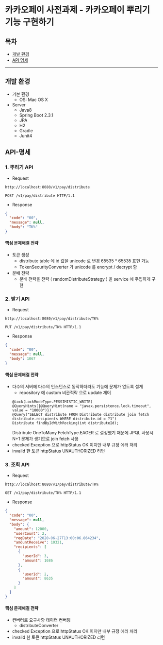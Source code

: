 # 카카오페이 사전과제 - 카카오페이 뿌리기 기능 구현하기
## 목차
- [개발 환경](#개발-환경)
- [API 명세](#API-명세)
---

## 개발 환경
- 기본 환경
    - OS: Mac OS X
- Server
    - Java8
    - Spring Boot 2.3.1
    - JPA
    - H2
    - Gradle
    - Junit4


## API-명세
### 1. 뿌리기 API
- Request

```
http://localhost:8080/v1/pay/distribute
```

```
POST /v1/pay/distribute HTTP/1.1
```

- Response

```json
{
  "code": "00",
  "message": null,
  "body": "TK%"
}
```
#### 핵심 문제해결 전략
- 토큰 생성
  - distribute table 에 id 값을 unicode 로 변경 65535 * 65535 표현 가능
  - TokenSecurityConverter 가 unicode 를 encrypt / decrypt 함
- 분배 전략
  - 분배 전략을 전략 ( randomDistributeStrategy ) 을 service 에 주입하게 구현


### 2. 받기 API
- Request

```
http://localhost:8080/v1/pay/distribute/TK%
```

```
PUT /v1/pay/distribute/TK% HTTP/1.1
```

- Response

```json
{
  "code": "00",
  "message": null,
  "body": 1067
}
```
#### 핵심 문제해결 전략
- 다수의 서버에 다수의 인스턴스로 동작하더라도 기능에
  문제가 없도록 설계
  - repository 에 custom 비관적락 으로 update 제어
  ```
  @Lock(LockModeType.PESSIMISTIC_WRITE)
  @QueryHints({@QueryHint(name = "javax.persistence.lock.timeout", value = "10000")})
  @Query("SELECT distribute FROM Distribute distribute join fetch distribute.recipients WHERE distribute.id = ?1")
  Distribute findByIdWithRocking(int distributeId);
  ```
  Distribute OneToMany FetchType.EAGER 로 설정했기 때문에 JPQL 사용시 N+1 문제가 생기므로 join fetch 사용
- checked Exception 으로 httpStatus OK 이지만 내부 규정 에러 처리
- invalid 한 토큰 httpStatus UNAUTHORIZED 리턴

### 3. 조회 API
- Request

```
http://localhost:8080/v1/pay/distribute/TK%
```

```
GET /v1/pay/distribute/TK% HTTP/1.1
```

- Response

```json
{
  "code": "00",
  "message": null,
  "body": {
    "amount": 12000,
    "userCount": 2,
    "regDate": "2020-06-27T13:00:06.864234",
    "amountReceive": 10321,
    "recipients": [
      {
        "userId": 3,
        "amount": 1686
      },
      {
        "userId": 2,
        "amount": 8635
      }
    ]
  }
}
```
#### 핵심 문제해결 전략
- 컨버터로 요구사항 데이터 컨버팅
  - distributeConverter
- checked Exception 으로 httpStatus OK 이지만 내부 규정 에러 처리
- invalid 한 토큰 httpStatus UNAUTHORIZED 리턴
